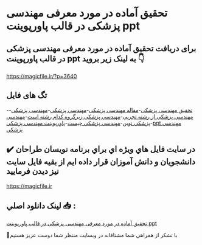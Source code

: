 # تحقیق آماده در مورد معرفی مهندسی پزشكی در قالب پاورپوینت ppt

## برای دریافت تحقیق آماده در مورد معرفی مهندسی پزشكی در قالب پاورپوینت ppt به لینک زیر بروید 👇

https://magicfile.ir/?p=3640

## تگ های فایل

-[تحقیق مهندسی پزشكی](https://magicfile.ir/product/%d8%aa%d8%ad%d9%82%db%8c%d9%82-%d8%a2%d9%85%d8%a7%d8%af%d9%87-%d9%85%d8%b9%d8%b1%d9%81%db%8c-%d9%85%d9%87%d9%86%d8%af%d8%b3%db%8c-%d9%be%d8%b2%d8%b4%d9%83%db%8c-%d8%af%d8%b1-%d9%be%d8%a7%d9%88%d8%b1%d9%be%d9%88%db%8c%d9%86%d8%aa/)-[مقاله مهندسی پزشكی](https://magicfile.ir/product/%d8%aa%d8%ad%d9%82%db%8c%d9%82-%d8%a2%d9%85%d8%a7%d8%af%d9%87-%d9%85%d8%b9%d8%b1%d9%81%db%8c-%d9%85%d9%87%d9%86%d8%af%d8%b3%db%8c-%d9%be%d8%b2%d8%b4%d9%83%db%8c-%d8%af%d8%b1-%d9%be%d8%a7%d9%88%d8%b1%d9%be%d9%88%db%8c%d9%86%d8%aa/)-[مهندسي پزشكي](https://magicfile.ir/product/%d8%aa%d8%ad%d9%82%db%8c%d9%82-%d8%a2%d9%85%d8%a7%d8%af%d9%87-%d9%85%d8%b9%d8%b1%d9%81%db%8c-%d9%85%d9%87%d9%86%d8%af%d8%b3%db%8c-%d9%be%d8%b2%d8%b4%d9%83%db%8c-%d8%af%d8%b1-%d9%be%d8%a7%d9%88%d8%b1%d9%be%d9%88%db%8c%d9%86%d8%aa/)-[مهندسی پزشكی](https://magicfile.ir/product/%d8%aa%d8%ad%d9%82%db%8c%d9%82-%d8%a2%d9%85%d8%a7%d8%af%d9%87-%d9%85%d8%b9%d8%b1%d9%81%db%8c-%d9%85%d9%87%d9%86%d8%af%d8%b3%db%8c-%d9%be%d8%b2%d8%b4%d9%83%db%8c-%d8%af%d8%b1-%d9%be%d8%a7%d9%88%d8%b1%d9%be%d9%88%db%8c%d9%86%d8%aa/)-[مهندسی پزشکی از رشته تجربی](https://magicfile.ir/product/%d8%aa%d8%ad%d9%82%db%8c%d9%82-%d8%a2%d9%85%d8%a7%d8%af%d9%87-%d9%85%d8%b9%d8%b1%d9%81%db%8c-%d9%85%d9%87%d9%86%d8%af%d8%b3%db%8c-%d9%be%d8%b2%d8%b4%d9%83%db%8c-%d8%af%d8%b1-%d9%be%d8%a7%d9%88%d8%b1%d9%be%d9%88%db%8c%d9%86%d8%aa/)-[مهندسی پزشکی زیرگروه کدام رشته است](https://magicfile.ir/product/%d8%aa%d8%ad%d9%82%db%8c%d9%82-%d8%a2%d9%85%d8%a7%d8%af%d9%87-%d9%85%d8%b9%d8%b1%d9%81%db%8c-%d9%85%d9%87%d9%86%d8%af%d8%b3%db%8c-%d9%be%d8%b2%d8%b4%d9%83%db%8c-%d8%af%d8%b1-%d9%be%d8%a7%d9%88%d8%b1%d9%be%d9%88%db%8c%d9%86%d8%aa/)-[مهندسی پزشکی نوین](https://magicfile.ir/product/%d8%aa%d8%ad%d9%82%db%8c%d9%82-%d8%a2%d9%85%d8%a7%d8%af%d9%87-%d9%85%d8%b9%d8%b1%d9%81%db%8c-%d9%85%d9%87%d9%86%d8%af%d8%b3%db%8c-%d9%be%d8%b2%d8%b4%d9%83%db%8c-%d8%af%d8%b1-%d9%be%d8%a7%d9%88%d8%b1%d9%be%d9%88%db%8c%d9%86%d8%aa/)-[مهندسی پزشکی چیست](https://magicfile.ir/product/%d8%aa%d8%ad%d9%82%db%8c%d9%82-%d8%a2%d9%85%d8%a7%d8%af%d9%87-%d9%85%d8%b9%d8%b1%d9%81%db%8c-%d9%85%d9%87%d9%86%d8%af%d8%b3%db%8c-%d9%be%d8%b2%d8%b4%d9%83%db%8c-%d8%af%d8%b1-%d9%be%d8%a7%d9%88%d8%b1%d9%be%d9%88%db%8c%d9%86%d8%aa/)-[پاورپوینت مهندسی پزشكی](https://magicfile.ir/product/%d8%aa%d8%ad%d9%82%db%8c%d9%82-%d8%a2%d9%85%d8%a7%d8%af%d9%87-%d9%85%d8%b9%d8%b1%d9%81%db%8c-%d9%85%d9%87%d9%86%d8%af%d8%b3%db%8c-%d9%be%d8%b2%d8%b4%d9%83%db%8c-%d8%af%d8%b1-%d9%be%d8%a7%d9%88%d8%b1%d9%be%d9%88%db%8c%d9%86%d8%aa/)-[ppt مهندسی پزشكی](https://magicfile.ir/product/%d8%aa%d8%ad%d9%82%db%8c%d9%82-%d8%a2%d9%85%d8%a7%d8%af%d9%87-%d9%85%d8%b9%d8%b1%d9%81%db%8c-%d9%85%d9%87%d9%86%d8%af%d8%b3%db%8c-%d9%be%d8%b2%d8%b4%d9%83%db%8c-%d8%af%d8%b1-%d9%be%d8%a7%d9%88%d8%b1%d9%be%d9%88%db%8c%d9%86%d8%aa/)

## ✔️ در سايت فايل هاي ويژه اي براي برنامه نويسان طراحان دانشجويان و دانش آموزان قرار داده ايم از بقيه فايل سايت نيز ديدن فرماييد

https://magicfile.ir


## لينک دانلود اصلي 📥 :

[تحقیق آماده در مورد معرفی مهندسی پزشكی در قالب پاورپوینت ppt](https://magicfile.ir/product/%d8%aa%d8%ad%d9%82%db%8c%d9%82-%d8%a2%d9%85%d8%a7%d8%af%d9%87-%d9%85%d8%b9%d8%b1%d9%81%db%8c-%d9%85%d9%87%d9%86%d8%af%d8%b3%db%8c-%d9%be%d8%b2%d8%b4%d9%83%db%8c-%d8%af%d8%b1-%d9%be%d8%a7%d9%88%d8%b1%d9%be%d9%88%db%8c%d9%86%d8%aa/) 


🙏با تشکر از همراهي شما مشتاقانه در وبسایت منتظر شما دوست عزیز هستیم

